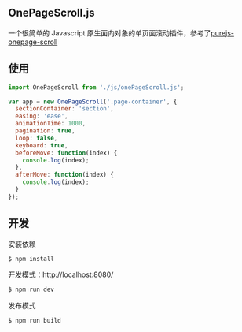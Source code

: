 ## OnePageScroll.js

一个很简单的 Javascript 原生面向对象的单页面滚动插件，参考了[purejs-onepage-scroll](https://github.com/peachananr/purejs-onepage-scroll)

## 使用

```js
import OnePageScroll from './js/onePageScroll.js';

var app = new OnePageScroll('.page-container', {
  sectionContainer: 'section',
  easing: 'ease',
  animationTime: 1000,
  pagination: true,
  loop: false,
  keyboard: true,
  beforeMove: function(index) {
    console.log(index);
  },
  afterMove: function(index) {
    console.log(index);
  }
});
```

## 开发

安装依赖

```sh
$ npm install
```

开发模式：http://localhost:8080/

```sh
$ npm run dev
```

发布模式

```sh
$ npm run build
```
